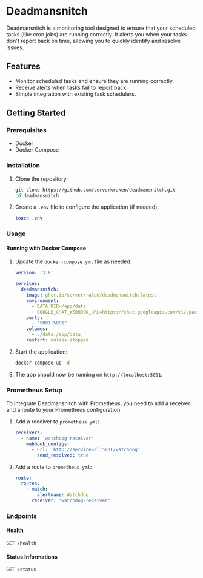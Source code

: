 # Deadmansnitch

Deadmansnitch is a monitoring tool designed to ensure that your scheduled tasks (like cron jobs) are running correctly. It alerts you when your tasks don't report back on time, allowing you to quickly identify and resolve issues.

## Features

- Monitor scheduled tasks and ensure they are running correctly.
- Receive alerts when tasks fail to report back.
- Simple integration with existing task schedulers.

## Getting Started

### Prerequisites

- Docker
- Docker Compose

### Installation

1. Clone the repository:

   ```sh
   git clone https://github.com/serverkraken/deadmansnitch.git
   cd deadmansnitch
   ```

2. Create a `.env` file to configure the application (if needed):

   ```sh
   touch .env
   ```

### Usage

#### Running with Docker Compose

1. Update the `docker-compose.yml` file as needed:

    ```yaml name=docker-compose.yml
    version: '3.8'

    services:
      deadmansnitch:
        image: ghcr.io/serverkraken/deadmansnitch:latest
        environment:
          - DATA_DIR=/app/data
          - GOOGLE_CHAT_WEBHOOK_URL=https://chat.googleapis.com/v1/spaces/...
        ports:
          - "5001:5001"
        volumes:
          - ./data:/app/data
        restart: unless-stopped
    ```

2. Start the application:

    ```sh
    docker-compose up -d
    ```

3. The app should now be running on `http://localhost:5001`.

### Prometheus Setup

To integrate Deadmansnitch with Prometheus, you need to add a receiver and a route to your Prometheus configuration.

1. Add a receiver to `prometheus.yml`:

    ```yaml
    receivers:
      - name: 'watchdog-receiver'
        webhook_configs:
          - url: 'http://serviceurl:5001/watchdog'
            send_resolved: true
    ```

2. Add a route to `prometheus.yml`:

    ```yaml
    route:
      routes:
        - match:
            alertname: Watchdog
          receiver: "watchdog-receiver"
    ```

### Endpoints


#### Health

```http
GET /health
```

#### Status Informations

```http
GET /status
```
